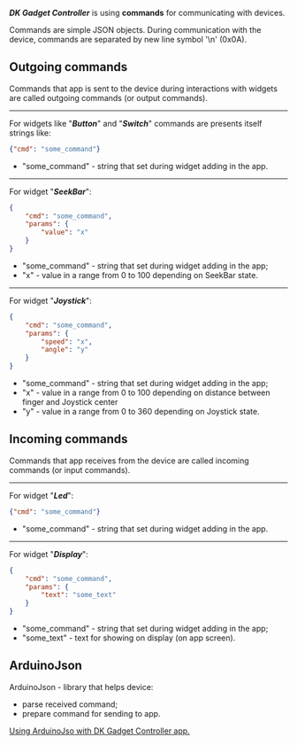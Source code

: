 ***DK Gadget Controller*** is using **commands** for communicating with devices.

Commands are simple JSON objects.
During communication with the device, commands are separated by new line symbol '\n' (0x0A).

## Outgoing commands

Commands that app is sent to the device during interactions with widgets are called outgoing commands (or output commands).

***

For widgets like "***Button***" and "***Switch***" commands are presents itself strings like:
```json
{"cmd": "some_command"}
```
* "some_command" - string that set during widget adding in the app.

***

For widget "***SeekBar***":
```json
{
    "cmd": "some_command",
    "params": {
        "value": "x"    
    }
}
```
* "some_command" - string that set during widget adding in the app;
* "x" - value in a range from 0 to 100 depending on SeekBar state.

***

For widget "***Joystick***":
```json
{
    "cmd": "some_command",
    "params": {
        "speed": "x",
        "angle": "y"   
    }
}
```
* "some_command" - string that set during widget adding in the app;
* "x" - value in a range from 0 to 100 depending on distance between finger and Joystick center
* "y" - value in a range from 0 to 360 depending on Joystick state.

## Incoming commands

Commands that app receives from the device are called incoming commands (or input commands).

***
 
For widget "***Led***":
```json
{"cmd": "some_command"}
```
* "some_command" - string that set during widget adding in the app.

***

For widget "***Display***":
```json
{
    "cmd": "some_command",
    "params": {
        "text": "some_text"    
    }
}
```
* "some_command" - string that set during widget adding in the app;
* "some_text" - text for showing on display (on app screen).

## ArduinoJson

ArduinoJson - library that helps device:
* parse received command;
* prepare command for sending to app.

[Using ArduinoJso with DK Gadget Controller app.](soon)